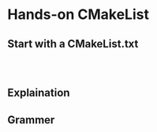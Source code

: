 # Hands-on CMakeList

## Start with a CMakeList.txt
```CMakeList



```


## Explaination


## Grammer

